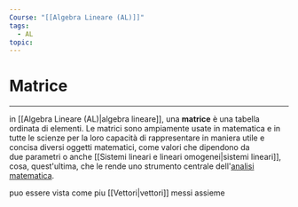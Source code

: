 ```yaml
---
Course: "[[Algebra Lineare (AL)]]"
tags:
  - AL
topic:
---
```

# Matrice
---
in [[Algebra Lineare (AL)|algebra lineare]], una **matrice** è una tabella ordinata di elementi. Le matrici sono ampiamente usate in matematica e in tutte le scienze per la loro capacità di rappresentare in maniera utile e concisa diversi oggetti matematici, come valori che dipendono da due parametri o anche [[Sistemi lineari e lineari omogenei|sistemi lineari]], cosa, quest'ultima, che le rende uno strumento centrale dell'[analisi matematica](https://it.wikipedia.org/wiki/Analisi_matematica "Analisi matematica").

puo essere vista come piu [[Vettori|vettori]] messi assieme